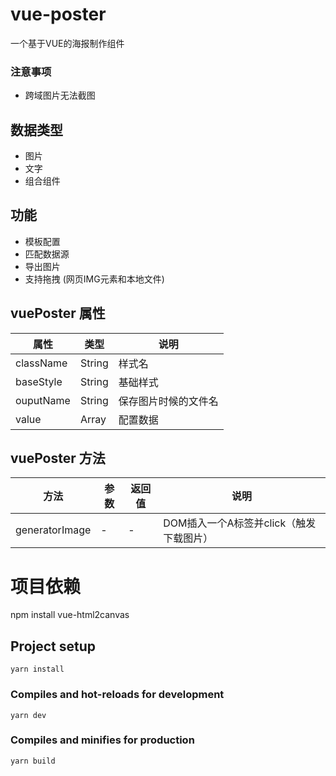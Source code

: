 # vue-poster

一个基于VUE的海报制作组件

### 注意事项

* 跨域图片无法截图

## 数据类型

* 图片
* 文字
* 组合组件

## 功能

* 模板配置
* 匹配数据源
* 导出图片
* 支持拖拽 (网页IMG元素和本地文件)



## vuePoster 属性

| 属性      | 类型   | 说明                 |
| --------- | ------ | -------------------- |
| className | String | 样式名               |
| baseStyle | String | 基础样式             |
| ouputName | String | 保存图片时候的文件名 |
| value     | Array  | 配置数据             |


## vuePoster 方法

| 方法           | 参数 | 返回值 | 说明                                    |
| -------------- | ---- | ------ | --------------------------------------- |
| generatorImage | -    | -      | DOM插入一个A标签并click（触发下载图片） |




# 项目依赖

npm install vue-html2canvas

## Project setup

```
yarn install
```

### Compiles and hot-reloads for development

```
yarn dev
```

### Compiles and minifies for production

```
yarn build
```
